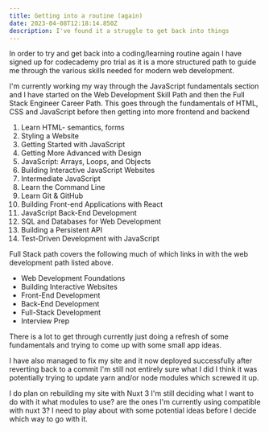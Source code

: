```yaml
---
title: Getting into a routine (again)
date: 2023-04-08T12:18:14.850Z
description: I've found it a struggle to get back into things
---
```

In order to try and get back into a coding/learning routine again I have signed up for codecademy pro trial as it is a more structured path to guide me through the various skills needed for modern web development.

I'm currently working my way through the JavaScript fundamentals section and I have started on the Web Development Skill Path and then the Full Stack Engineer Career Path. This goes through the fundamentals of HTML, CSS and JavaScript before then getting into more frontend and backend 

1. Learn HTML- semantics, forms
2. Styling a Website
3. Getting Started with JavaScript
4. Getting More Advanced with Design
5. JavaScript: Arrays, Loops, and Objects
6. Building Interactive JavaScript Websites
7. Intermediate JavaScript
8. Learn the Command Line
9. Learn Git & GitHub
10. Building Front-end Applications with React
11. JavaScript Back-End Development
12. SQL and Databases for Web Development
13. Building a Persistent API
14. Test-Driven Development with JavaScript

Full Stack path covers the following much of which links in with the web development path listed above.

- Web Development Foundations
- Building Interactive Websites
- Front-End Development
- Back-End Development
- Full-Stack Development
- Interview Prep

There is a lot to get through currently just doing a refresh of some fundamentals and trying to come up with some small app ideas.

I have also managed to fix my site and it now deployed successfully after reverting back to a commit I'm still not entirely sure what I did I think it was potentially trying to update yarn and/or node modules which screwed it up.

I do plan on rebuilding my site with Nuxt 3 I'm still deciding what I want to do with it what modules to use? are the ones I'm currently using compatible with nuxt 3? I need to play about with some potential ideas before I decide which way to go with it.